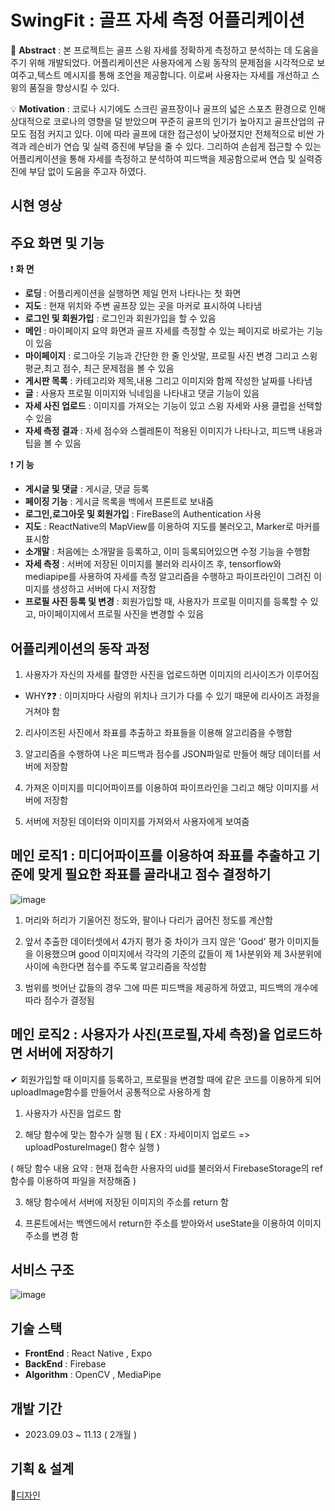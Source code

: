 # SwingFit : 골프 자세 측정 어플리케이션

📢 **Abstract** : 본 프로젝트는 골프 스윙 자세를 정확하게 측정하고 분석하는 데 도움을 주기 위해 개발되었다.
어플리케이션은 사용자에게 스윙 동작의 문제점을 시각적으로 보여주고,텍스트 메시지를 통해 조언을 제공합니다. 이로써 사용자는 자세를 개선하고 스윙의 품질을 향상시킬 수 있다.


💡 **Motivation** : 코로나 시기에도 스크린 골프장이나 골프의 넓은 스포츠 환경으로 인해 상대적으로 코로나의 영향을 덜 받았으며 꾸준히 골프의 인기가 높아지고 골프산업의 규모도 점점 커지고 있다. 
이에 따라 골프에 대한 접근성이 낮아졌지만 전체적으로 비싼 가격과 레슨비가 연습 및 실력 증진에 부담을 줄 수 있다.
그리하여 손쉽게 접근할 수 있는 어플리케이션을 통해 자세를 측정하고 분석하여 피드백을 제공함으로써 연습 및 실력증진에 부담 없이 도움을 주고자 하였다.

## 시현 영상 


## 주요 화면 및 기능

❗  **화 면**
- **로딩** : 어플리케이션을 실행하면 제일 먼저 나타나는 첫 화면
- **지도** : 현재 위치와 주변 골프장 있는 곳을 마커로 표시하여 나타냄
- **로그인 및 회원가입** : 로그인과 회원가입을 할 수 있음
- **메인** : 마이페이지 요약 화면과 골프 자세를 측정할 수 있는 페이지로 바로가는 기능이 있음
- **마이페이지** : 로그아웃 기능과 간단한 한 줄 인삿말, 프로필 사진 변경 그리고 스윙 평균,최고 점수, 최근 문제점을 볼 수 있음
- **게시판 목록** : 카테고리와 제목,내용 그리고 이미지와 함께 작성한 날짜를 나타냄
- **글** : 사용자 프로필 이미지와 닉네임을 나타내고 댓글 기능이 있음
- **자세 사진 업로드** : 이미지를 가져오는 기능이 있고 스윙 자세와 사용 클럽을 선택할 수 있음
- **자세 측정 결과** : 자세 점수와 스켈레톤이 적용된 이미지가 나타나고, 피드백 내용과 팁을 볼 수 있음

❗ **기 능**
- **게시글 및 댓글** : 게시글, 댓글 등록
- **페이징 기능** : 게시글 목록을 백에서 프론트로 보내줌
- **로그인,로그아웃 및 회원가입** : FireBase의 Authentication 사용
- **지도** : ReactNative의 MapView를 이용하여 지도를 불러오고, Marker로 마커를 표시함
- **소개말** : 처음에는 소개말을 등록하고, 이미 등록되어있으면 수정 기능을 수행함
- **자세 측정** : 서버에 저장된 이미지를 불러와 리사이즈 후, tensorflow와 mediapipe를 사용하여
  자세를 측정 알고리즘을 수행하고 파이프라인이 그려진 이미지를 생성하고 서버에 다시 저장함
- **프로필 사진 등록 및 변경** : 회원가입할 때, 사용자가 프로필 이미지를 등록할 수 있고, 마이페이지에서
프로필 사진을 변경할 수 있음

## 어플리케이션의 동작 과정
1. 사용자가 자신의 자세를 촬영한 사진을 업로드하면 이미지의 리사이즈가 이루어짐

- WHY❓❓ : 이미지마다 사람의 위치나 크기가 다를 수 있기 때문에 리사이즈 과정을 거쳐야 함

2. 리사이즈된 사진에서 좌표를 추출하고 좌표들을 이용해 알고리즘을 수행함

3. 알고리즘을 수행하여 나온 피드백과 점수를 JSON파일로 만들어 해당 데이터를 서버에 저장함

4. 가져온 이미지를 미디어파이프를 이용하여 파이프라인을 그리고 해당 이미지를 서버에 저장함

5. 서버에 저장된 데이터와 이미지를 가져와서 사용자에게 보여줌
   

## 메인 로직1 : 미디어파이프를 이용하여 좌표를 추출하고 기준에 맞게 필요한 좌표를 골라내고 점수 결정하기
![image](https://github.com/choisejin12/Hongik_SwingFit/assets/76937151/df221e4c-f3d7-440d-920e-37b01458bcea)

1. 머리와 허리가 기울어진 정도와, 팔이나 다리가 굽어진 정도를 계산함

2. 앞서 추출한 데이터셋에서 4가지 평가 중 차이가 크지 않은 'Good' 평가 이미지들을 이용했으며 good 이미지에서
각각의 기준의 값들이 제 1사분위와 제 3사분위에 사이에 속한다면 점수를 주도록 알고리즘을 작성함

3. 범위를 벗어난 값들의 경우 그에 따른 피드백을 제공하게 하였고, 피드백의 개수에 따라 점수가 결정됨

## 메인 로직2 : 사용자가 사진(프로필,자세 측정)을 업로드하면 서버에 저장하기


✔ 회원가입할 때 이미지를 등록하고, 프로필을 변경할 때에 같은 코드를 이용하게 되어
uploadImage함수를 만들어서 공통적으로 사용하게 함

1. 사용자가 사진을 업로드 함

2. 해당 함수에 맞는 함수가 실행 됨 ( EX : 자세이미지 업로드 => uploadPostureImage() 함수 실행 )

( 해당 함수 내용 요약 : 현재 접속한 사용자의 uid를 불러와서 FirebaseStorage의 ref함수를 이용하여 파일을 저장해줌 )

3. 해당 함수에서 서버에 저장된 이미지의 주소를 return 함

4. 프론트에서는 백엔드에서 return한 주소를 받아와서 useState을 이용하여 이미지 주소를 변경 함

## 서비스 구조

![image](https://github.com/choisejin12/Hongik_SwingFit/assets/76937151/2539d977-b73e-4d8d-90f8-c9b2ed44b2c8)

## 기술 스택

- **FrontEnd** : React Native , Expo
- **BackEnd** : Firebase
- **Algorithm** : OpenCV , MediaPipe


## 개발 기간

- 2023.09.03 ~ 11.13 ( 2개월 )


## 기획 & 설계

🌻[디자인](https://www.figma.com/file/WzQzsCube1dBDlEMVt79JY/%EC%A2%85%EC%84%A4?type=design&node-id=0%3A1&mode=design&t=CbWtIvOrq5WgZDwP-1)
